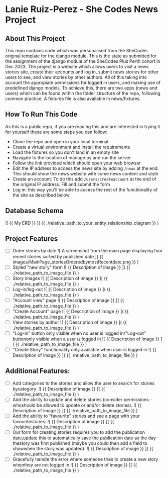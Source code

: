 # Lanie Ruiz-Perez - She Codes News Project
## About This Project
This repo contains code which was personalised from the SheCodes original template for the django module. This is the state as submitted for the assignment of the django module of the SheCodes Plus Perth cohort in Dec 2023.
The project is a website which allows users to visit a news stories site, create their accounts and log in, submit news stories for other users to see, and view stories by other authors. All of this taking into account the appropiate permissions for logged in users, and making use of predefined django models. 
To achieve this, there are two apps (news and users) which can be found within the folder structure of the repo, following common practice.
A fixtures file is also available in news/fixtures.
## How To Run This Code
As this is a public repo, if you are reading this and are interested in trying it for yourself these are some steps you can follow:
- Clone the repo and open in your local terminal
- Create a virtual environment and install the requirements
- Load the fixtures so you don't land in an empty site
- Navigate to the location of manage.py and run the server
- Follow the link provided which should open your web browser
- Edit the IP address to access the news site by adding `/news` at the end. This should show the news website with some news content and style
- Create an account: To do this add `/users/createaccount` at the end of the original IP address. Fill and submit the form
- Log in: this way you'll be able to access the rest of the functionality of the site as described below

## Database Schema
![ {{ My ERD }} ]( {{ ./relative_path_to_your_entity_relationship_diagram }} )

## Project Features
- [ ] Order stories by date
![ A screenshot from the main page displaying four recent stories sorted by published date  ]( {{ images/MainPage_storiesOrderedbymostRecentdate.png }} )
- [ ] Styled "new story" form
![ {{ Description of image }} ]( {{ ./relative_path_to_image_file }} )
- [ ] Story images
![ {{ Description of image }} ]( {{ ./relative_path_to_image_file }} )
- [ ] Log-in/log-out
![ {{ Description of image }} ]( {{ ./relative_path_to_image_file }} )
- [ ] "Account view" page
![ {{ Description of image }} ]( {{ ./relative_path_to_image_file }} )
- [ ] "Create Account" page
![ {{ Description of image }} ]( {{ ./relative_path_to_image_file }} )
- [ ] View stories by author
![ {{ Description of image }} ]( {{ ./relative_path_to_image_file }} )
- [ ] "Log-in" button only visible when no user is logged in/"Log-out" buttononly visible when a user *is* logged in
![ {{ Description of image }} ]( {{ ./relative_path_to_image_file }} )
- [ ] "Create Story" functionality only available when user is logged in
![ {{ Description of image }} ]( {{ ./relative_path_to_image_file }} )
## Additional Features:
- [ ] Add categories to the stories and allow the user to search for stories bycategory.
![ {{ Description of image }} ]( {{ ./relative_path_to_image_file }} )
- [ ] Add the ability to update and delete stories (consider permissions - whoshould be allowed to update or and/or delete stories).
![ {{ Description of image }} ]( {{ ./relative_path_to_image_file }} )
- [ ] Add the ability to “favourite” stories and see a page with your favouritestories.
![ {{ Description of image }} ]( {{ ./relative_path_to_image_file }} )
- [ ] Our form for creating stories requires you to add the publication date,update this to automatically save the publication date as the day thestory was first published (maybe you could then add a field to showwhen the story was updated).
![ {{ Description of image }} ]( {{ ./relative_path_to_image_file }} )
- [ ] Gracefully handle the error where someone tries to create a new story whenthey are not logged in.![ {{ Description of image }} ]( {{ ./relative_path_to_image_file }} )